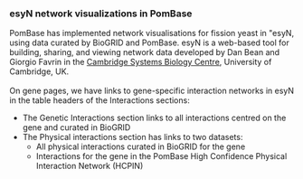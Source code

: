### esyN network visualizations in PomBase

PomBase has implemented network visualisations for fission yeast in
"esyN, using data curated by BioGRID and PomBase.
esyN is a web-based tool for building, sharing, and viewing network data
developed by Dan Bean and Giorgio Favrin in the [Cambridge Systems
Biology Centre](http://www.sysbiol.cam.ac.uk), University of Cambridge,
UK.\
\
On gene pages, we have links to gene-specific interaction networks in
esyN in the table headers of the Interactions sections:

-   The Genetic Interactions section links to all interactions centred
    on the gene and curated in BioGRID
-   The Physical interactions section has links to two datasets:
    -   All physical interactions curated in BioGRID for the gene
    -   Interactions for the gene in the PomBase High Confidence
        Physical Interaction Network (HCPIN)
